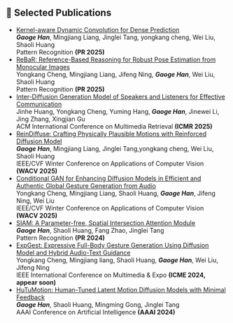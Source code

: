 ## 📝 Selected Publications 
- [Kernel-aware Dynamic Convolution for Dense Prediction](https://) \
  ***Gaoge Han***, Mingjiang Liang, Jinglei Tang, yongkang cheng, Wei Liu, Shaoli Huang \
  Pattern Recognition **(PR 2025)**
- [ReBaR: Reference-Based Reasoning for Robust Pose Estimation from Monocular Images](https://) \
  Yongkang Cheng, Mingjiang Liang, Jifeng Ning, ***Gaoge Han***, Wei Liu, Shaoli Huang \
  Pattern Recognition **(PR 2025)**
- [Inter-Diffusion Generation Model of Speakers and Listeners for Effective Communication](https://) \
  Jinhe Huang, Yongkang Cheng, Yuming Hang, ***Gaoge Han***, Jinewei Li, Jing Zhang, Xingjian Gu \
  ACM International Conference on Multimedia Retrieval **(ICMR 2025)**
- [ReinDiffuse: Crafting Physically Plausible Motions with Reinforced Diffusion Model](https://) \
  ***Gaoge Han***, Mingjiang Liang, Jinglei Tang,yongkang cheng, Wei Liu, Shaoli Huang \
  IEEE/CVF Winter Conference on Applications of Computer Vision **(WACV 2025)**
- [Conditional GAN for Enhancing Diffusion Models in Efficient and Authentic Global Gesture Generation from Audio](https://) \
  Yongkang Cheng, Mingjiang Liang, Shaoli Huang, ***Gaoge Han***, Jifeng Ning, Wei Liu \
  IEEE/CVF Winter Conference on Applications of Computer Vision **(WACV 2025)**
- [SIAM: A Parameter-free, Spatial Intersection Attention Module](https://doi.org/10.1016/j.patcog.2024.110509) \
  ***Gaoge Han***, Shaoli Huang, Fang Zhao, Jinglei Tang \
  Pattern Recognition **(PR 2024)**
 - [ExpGest: Expressive Full-Body Gesture Generation Using Diffusion Model and Hybrid Audio-Text Guidance]() \
  Yongkang Cheng, Mingjiang liang, Shaoli Huang, ***Gaoge Han***, Wei Liu, Jifeng Ning \
  IEEE International Conference on Multimedia & Expo **(ICME 2024, appear soon)**
- [HuTuMotion: Human-Tuned Latent Motion Diffusion Models with Minimal Feedback](https://doi.org/10.1609/aaai.v38i3.27974) \
  ***Gaoge Han***, Shaoli Huang, Mingming Gong, Jinglei Tang \
  AAAI Conference on Artificial Intelligence **(AAAI 2024)**

<!--
<h2 id="publications" style="margin: 2px 0px -15px;">Publications</h2>

<div class="publications">
<ol class="bibliography">

{% for link in site.data.publications.main %}

<li>
<div class="pub-row">
  <div class="col-sm-3 abbr" style="position: relative;padding-right: 15px;padding-left: 15px;">
    {% if link.image %} 
    <img src="{{ link.image }}" class="teaser img-fluid z-depth-1" style="width=100;height=40%">
    {% if link.conference_short %} 
    <abbr class="badge">{{ link.conference_short }}</abbr>
    {% endif %}
    {% endif %}
  </div>
  <div class="col-sm-9" style="position: relative;padding-right: 15px;padding-left: 20px;">
      <div class="title"><a href="{{ link.pdf }}">{{ link.title }}</a></div>
      <div class="author">{{ link.authors }}</div>
      <div class="periodical"><em>{{ link.conference }}</em>
      </div>
    <div class="links">
      {% if link.pdf %} 
      <a href="{{ link.pdf }}" class="btn btn-sm z-depth-0" role="button" target="_blank" style="font-size:12px;">PDF</a>
      {% endif %}
      {% if link.code %} 
      <a href="{{ link.code }}" class="btn btn-sm z-depth-0" role="button" target="_blank" style="font-size:12px;">Code</a>
      {% endif %}
      {% if link.page %} 
      <a href="{{ link.page }}" class="btn btn-sm z-depth-0" role="button" target="_blank" style="font-size:12px;">Project Page</a>
      {% endif %}
      {% if link.bibtex %} 
      <a href="{{ link.bibtex }}" class="btn btn-sm z-depth-0" role="button" target="_blank" style="font-size:12px;">BibTex</a>
      {% endif %}
      {% if link.notes %} 
      <strong> <i style="color:#e74d3c">{{ link.notes }}</i></strong>
      {% endif %}
      {% if link.others %} 
      {{ link.others }}
      {% endif %}
    </div>
  </div>
</div>
</li>
<br>

{% endfor %}

</ol>
</div>

-->
